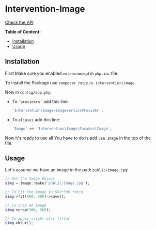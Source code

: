 # Intervention-Image

[Check the API](https://image.intervention.io/v2/api)

**Table of Content:**
* [Installation](#installation)
* [Usage](#usage)


## Installation

First Make sure you enabled `extension=gd` in `php.ini` file.

To Install the Package use `composer require intervention/image`.

Now in `config/app.php`:

- To `'providers'` add this line:

    ```php
    'Intervention\Image\ImageServiceProvider',
    ```

- To `aliases` add this line:
    ```php
    'Image' => 'Intervention\Image\Facades\Image',
    ```

Now it's ready to use all You have to do is add `use Image` in the top of the file.

## Usage

Let's assume we have an image in the path `public/image.jpg`:

```php 
// Get the Image Object
$img = Image::make('public/image.jpg');

// To Fit the image in 500*300 ratio
$img->fit(500, 300)->save();

// To crop an image
$img->crop(300, 300);

// To apply slight blur filter
$img->blur();
```